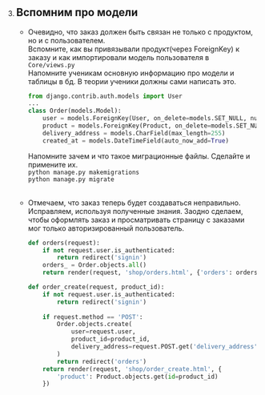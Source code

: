 # 



## 

3. ## Вспомним про модели
   * Очевидно, что заказ должен быть связан не только с продуктом, но и с пользователем.<br>
     Вспомните, как вы привязывали продукт(через ForeignKey) к заказу и как импортировали 
     модель пользователя в `Core/views.py`<br>
     Напомните ученикам основную информацию про модели и таблицы в бд.
     В теории ученики должны сами написать это.
     ```python
     from django.contrib.auth.models import User
     ...
     class Order(models.Model):
         user = models.ForeignKey(User, on_delete=models.SET_NULL, null=True)
         product = models.ForeignKey(Product, on_delete=models.SET_NULL, null=True)
         delivery_address = models.CharField(max_length=255)
         created_at = models.DateTimeField(auto_now_add=True)
     ```
     Напомните зачем и что такое миграционные файлы. Сделайте и примените их.<br>
     ```python manage.py makemigrations```<br>
     ```python manage.py migrate```<br><br>
   
   * Отмечаем, что заказ теперь будет создаваться неправильно.<br>
     Исправляем, используя полученные знания. Заодно сделаем, чтобы 
     оформлять заказ и просматривать страницу с заказами мог только 
     авторизированный пользователь.
     ```python
     def orders(request):
         if not request.user.is_authenticated:
             return redirect('signin')
         orders_ = Order.objects.all()
         return render(request, 'shop/orders.html', {'orders': orders_})

     def order_create(request, product_id):
         if not request.user.is_authenticated:
             return redirect('signin')
         
         if request.method == 'POST':
             Order.objects.create(
                 user=request.user,
                 product_id=product_id,
                 delivery_address=request.POST.get('delivery_address')
             )
             return redirect('orders')
         return render(request, 'shop/order_create.html', {
             'product': Product.objects.get(id=product_id)
         })
     ```
